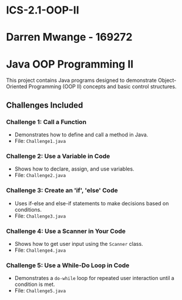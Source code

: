 # ICS-2.1-OOP-II

# Darren Mwange - 169272

# Java OOP Programming II

This project contains Java programs designed to demonstrate Object-Oriented Programming (OOP II) concepts and basic control structures.

## Challenges Included

### Challenge 1: Call a Function
- Demonstrates how to define and call a method in Java.
- File: `Challenge1.java`

### Challenge 2: Use a Variable in Code
- Shows how to declare, assign, and use variables.
- File: `Challenge2.java`

### Challenge 3: Create an 'if', 'else' Code
- Uses if-else and else-if statements to make decisions based on conditions.
- File: `Challenge3.java`

### Challenge 4: Use a Scanner in Your Code
- Shows how to get user input using the `Scanner` class.
- File: `Challenge4.java`

### Challenge 5: Use a While-Do Loop in Code
- Demonstrates a `do-while` loop for repeated user interaction until a condition is met.
- File: `Challenge5.java`

